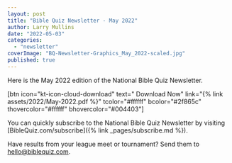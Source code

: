 ```yaml
---
layout: post
title: "Bible Quiz Newsletter - May 2022"
author: Larry Mullins
date: "2022-05-03"
categories: 
  - "newsletter"
coverImage: "BQ-Newsletter-Graphics_May_2022-scaled.jpg"
published: true
---
```


Here is the May 2022 edition of the National Bible Quiz Newsletter.

\[btn icon="kt-icon-cloud-download" text=" Download Now" link="{% link assets/2022/May-2022.pdf %}" tcolor="#ffffff" bcolor="#2f865c" thovercolor="#ffffff" bhovercolor="#004403"\]

You can quickly subscribe to the National Bible Quiz Newsletter by visiting [BibleQuiz.com/subscribe]({% link _pages/subscribe.md %}).

Have results from your league meet or tournament? Send them to [hello@biblequiz.com](mailto:hello@biblequiz.com).
